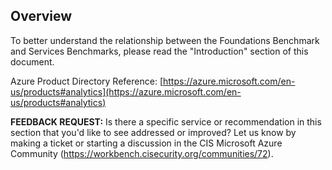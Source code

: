 ## Overview

To better understand the relationship between the Foundations Benchmark and Services Benchmarks, please read the "Introduction" section of this document.

Azure Product Directory Reference: [https://azure.microsoft.com/en-us/products#analytics](https://azure.microsoft.com/en-us/products#analytics)

**FEEDBACK REQUEST:** Is there a specific service or recommendation in this section that you'd like to see addressed or improved? Let us know by making a ticket or starting a discussion in the CIS Microsoft Azure Community (https://workbench.cisecurity.org/communities/72).
